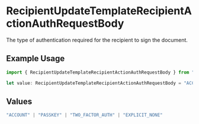 # RecipientUpdateTemplateRecipientActionAuthRequestBody

The type of authentication required for the recipient to sign the document.

## Example Usage

```typescript
import { RecipientUpdateTemplateRecipientActionAuthRequestBody } from "@documenso/sdk-typescript/models/operations";

let value: RecipientUpdateTemplateRecipientActionAuthRequestBody = "ACCOUNT";
```

## Values

```typescript
"ACCOUNT" | "PASSKEY" | "TWO_FACTOR_AUTH" | "EXPLICIT_NONE"
```